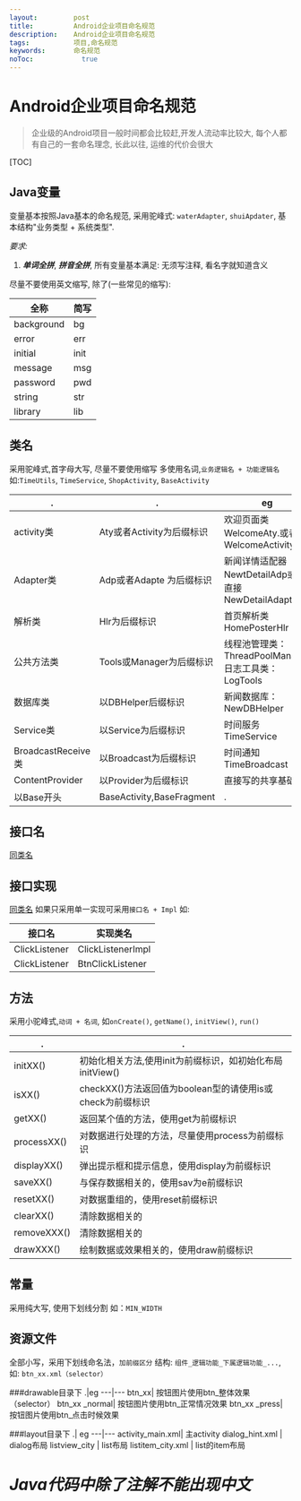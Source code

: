 ```yaml
---
layout:         post
title:          Android企业项目命名规范
description:    Android企业项目命名规范
tags:           项目,命名规范
keywords:       命名规范
noToc: 			  true
---
```


# Android企业项目命名规范
>企业级的Android项目一般时间都会比较赶,开发人流动率比较大, 每个人都有自己的一套命名理念, 长此以往, 运维的代价会很大

[TOC]

## Java变量
变量基本按照Java基本的命名规范, 采用驼峰式: `waterAdapter`, `shuiApdater`, 基本结构"业务类型 + 系统类型". 

*要求:*
1. ***单词全拼***, ***拼音全拼***, 所有变量基本满足: 无须写注释, 看名字就知道含义

尽量不要使用英文缩写, 除了(一些常见的缩写):

全称  |  简写
----- |-----
background | bg
error | err
initial| init
message|msg
password|pwd
string|str
library|lib

## 类名
采用驼峰式,首字母大写, 尽量不要使用缩写
多使用名词,`业务逻辑名 + 功能逻辑名`
如:`TimeUtils`, `TimeService`, `ShopActivity`, `BaseActivity`

 .|. | eg
  -----|------|-----
activity类|Aty或者Activity为后缀标识|欢迎页面类WelcomeAty.或者WelcomeActivity
Adapter类|Adp或者Adapte 为后缀标识| 新闻详情适配器NewtDetailAdp或则直接   NewDetailAdapter
解析类 | Hlr为后缀标识 | 首页解析类HomePosterHlr
公共方法类 |Tools或Manager为后缀标识| 线程池管理类：ThreadPoolManager日志工具类：LogTools
数据库类|以DBHelper后缀标识| 新闻数据库：NewDBHelper
Service类| 以Service为后缀标识| 时间服务TimeService
BroadcastReceive类| 以Broadcast为后缀标识| 时间通知TimeBroadcast
ContentProvider |以Provider为后缀标识|直接写的共享基础类
以Base开头|BaseActivity,BaseFragment|.

## 接口名
[同类名]()

## 接口实现
[同类名]()
如果只采用单一实现可采用`接口名 + Impl`
如:

接口名 |  实现类名
----|----
ClickListener| ClickListenerImpl
ClickListener| BtnClickListener

## 方法
采用小驼峰式,`动词 + 名词`, 如`onCreate()`, `getName()`, `initView()`, `run()`

 .| .
 -----|-----
initXX()|初始化相关方法,使用init为前缀标识，如初始化布局initView()
isXX()|checkXX()方法返回值为boolean型的请使用is或check为前缀标识
getXX()| 返回某个值的方法，使用get为前缀标识
processXX()|对数据进行处理的方法，尽量使用process为前缀标识
displayXX()| 弹出提示框和提示信息，使用display为前缀标识
saveXX()|与保存数据相关的，使用sav为e前缀标识
resetXX()|对数据重组的，使用reset前缀标识
clearXX()| 清除数据相关的
removeXXX() | 清除数据相关的
drawXXX()| 绘制数据或效果相关的，使用draw前缀标识

## 常量
采用纯大写, 使用下划线分割
如：`MIN_WIDTH`

## 资源文件
全部小写，采用下划线命名法，`加前缀区分`
结构: `组件_逻辑功能_下属逻辑功能_...`, 如: `btn_xx.xml（selector）`

###drawable目录下
 .|eg
---|---
btn_xx| 按钮图片使用btn_整体效果（selector）
btn_xx _normal| 按钮图片使用btn_正常情况效果
btn_xx _press| 按钮图片使用btn_点击时候效果 
 
###layout目录下
.| eg
---|---
activity_main.xml| 主activity
dialog_hint.xml | dialog布局
listview_city | list布局
listitem_city.xml | list的item布局


# ***Java代码中除了注解不能出现中文***

